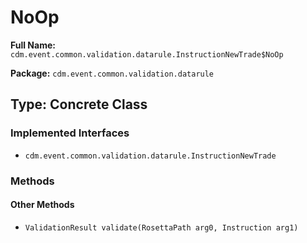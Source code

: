 # NoOp

**Full Name:** `cdm.event.common.validation.datarule.InstructionNewTrade$NoOp`

**Package:** `cdm.event.common.validation.datarule`

## Type: Concrete Class

### Implemented Interfaces

- `cdm.event.common.validation.datarule.InstructionNewTrade`

### Methods

#### Other Methods

- `ValidationResult validate(RosettaPath arg0, Instruction arg1)`

